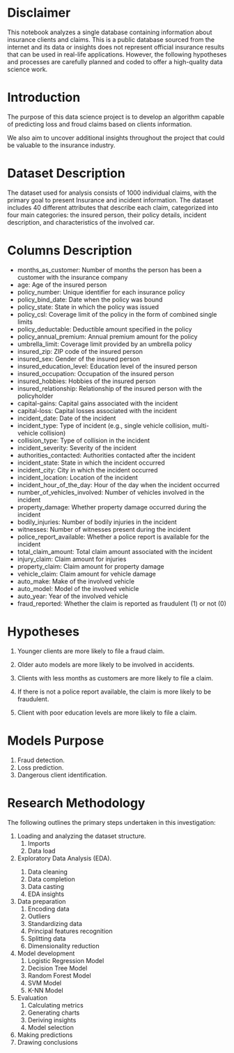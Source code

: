 <h1>Disclaimer</h1>
<p>
This notebook analyzes a single database containing information about insurance clients and claims. This is a public database sourced from the internet and its data or insights does not represent official insurance results that can be used in real-life applications. However, the following hypotheses and processes are carefully planned and coded to offer a high-quality data science work.
</p>

<h1>Introduction</h1>
<p>The purpose of this data science project is to develop an algorithm capable of predicting loss and froud claims based on clients information.</p>
<p>We also aim to uncover additional insights throughout the project that could be valuable to the insurance industry.</p>

<h1>Dataset Description</h1>
<p>The dataset used for analysis consists of 1000 individual claims, with the primary goal to present Insurance and incident information. The dataset includes 40 different attributes that describe each claim, categorized into four main categories: the insured person, their policy details, incident description, and characteristics of the involved car.</p>

<h1>Columns Description</h1>

* months_as_customer: Number of months the person has been a customer with the insurance company
* age: Age of the insured person
* policy_number: Unique identifier for each insurance policy
* policy_bind_date: Date when the policy was bound
* policy_state: State in which the policy was issued
* policy_csl: Coverage limit of the policy in the form of combined single limits
* policy_deductable: Deductible amount specified in the policy
* policy_annual_premium: Annual premium amount for the policy
* umbrella_limit: Coverage limit provided by an umbrella policy
* insured_zip: ZIP code of the insured person
* insured_sex: Gender of the insured person
* insured_education_level: Education level of the insured person
* insured_occupation: Occupation of the insured person
* insured_hobbies: Hobbies of the insured person
* insured_relationship: Relationship of the insured person with the policyholder
* capital-gains: Capital gains associated with the incident
* capital-loss: Capital losses associated with the incident
* incident_date: Date of the incident
* incident_type: Type of incident (e.g., single vehicle collision, multi-vehicle collision)
* collision_type: Type of collision in the incident
* incident_severity: Severity of the incident
* authorities_contacted: Authorities contacted after the incident
* incident_state: State in which the incident occurred
* incident_city: City in which the incident occurred
* incident_location: Location of the incident
* incident_hour_of_the_day: Hour of the day when the incident occurred
* number_of_vehicles_involved: Number of vehicles involved in the incident
* property_damage: Whether property damage occurred during the incident
* bodily_injuries: Number of bodily injuries in the incident
* witnesses: Number of witnesses present during the incident
* police_report_available: Whether a police report is available for the incident
* total_claim_amount: Total claim amount associated with the incident
* injury_claim: Claim amount for injuries
* property_claim: Claim amount for property damage
* vehicle_claim: Claim amount for vehicle damage
* auto_make: Make of the involved vehicle
* auto_model: Model of the involved vehicle
* auto_year: Year of the involved vehicle
* fraud_reported: Whether the claim is reported as fraudulent (1) or not (0)


<h1>Hypotheses</h1>
<ol>
    <li>
        <p>
            Younger clients are more likely to file a fraud claim.
        </p>
    </li>
    <li>
        <p>
            Older auto models are more likely to be involved in accidents.
        </p>
    </li>
    <li>
        <p>
            Clients with less months as customers are more likely to file a claim.
        </p>
    </li>
    <li>
        <p>
            If there is not a police report available, the claim is more likely to be fraudulent.
        </p>
    </li>
    <li>
        <p>
            Client with poor education levels are more likely to file a claim.
        </p>
    </li>
</ol>

<h1>Models Purpose</h1>
<ol>
    <li>Fraud detection.</li>
    <li>Loss prediction.</li>
    <li>Dangerous client identification.</li>
</ol>

<h1>Research Methodology</h1>
<p>The following outlines the primary steps undertaken in this investigation:</p>
<ol>
    <li>Loading and analyzing the dataset structure.
        <ol>
            <li>Imports</li>
            <li>Data load</li>
        </ol>
    </li>
    <li>Exploratory Data Analysis (EDA).</li>
        <ol>
            <li>Data cleaning</li>
            <li>Data completion</li>
            <li>Data casting</li>
            <li>EDA insights</li>
        </ol>
    <li>Data preparation
        <ol>
            <li>Encoding data</li>
            <li>Outliers</li>
            <li>Standardizing data</li>
            <li>Principal features recognition</li>
            <li>Splitting data</li>
            <li>Dimensionality reduction</li>
        </ol>
    </li>
    <li>Model development
        <ol>
            <li>Logistic Regression Model
            <li>Decision Tree Model
            <li>Random Forest Model
            <li>SVM Model
            <li>K-NN Model
        </ol>
    </li>
    <li>Evaluation
        <ol>
            <li>Calculating metrics</li>
            <li>Generating charts</li>
            <li>Deriving insights</li>
            <li>Model selection
        </ol>
    </li>
    <li>Making predictions</li>
    <li>Drawing conclusions</li>
</ol>


<!-- * Outliers: Primero, identificamos y tratamos valores atípicos, ya que pueden afectar la calidad de los datos y el rendimiento del modelo.
* Estandarización: Normalizamos las características para que tengan una escala comparable, especialmente si el modelo es sensible a la escala (como SVM o regresión logística).
* Principal Features: Seleccionamos las características más relevantes antes de reducir la dimensionalidad.
* Splitting the data: Dividimos los datos en entrenamiento, validación y prueba. Hacerlo antes podría causar "data leakage" si la reducción de dimensionalidad se basa en información de todo el conjunto.
* Reducción de dimensionalidad: Aplicamos técnicas como PCA para disminuir la cantidad de variables sin perder información clave y mejorar la eficiencia del modelo.
* Model development: Entrenamos nuestro modelo con los datos preprocesados.
* Evaluation: Evaluamos su rendimiento con métricas adecuadas.
* Making predictions: Aplicamos el modelo para hacer predicciones en nuevos datos.
* Drawing conclusions: Interpretamos los resultados y extraemos insights para la toma de decisiones. -->



